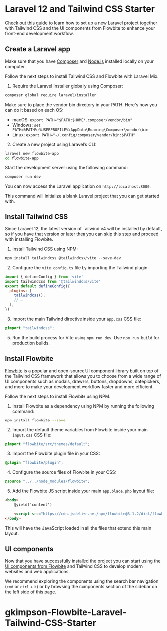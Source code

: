 # Laravel 12 and Tailwind CSS Starter

[Check out this guide](https://flowbite.com/docs/getting-started/laravel/) to learn how to set up a new Laravel project together with Tailwind CSS and the UI components from Flowbite to enhance your front-end development workflow.

## Create a Laravel app

Make sure that you have <a href="https://getcomposer.org/" rel="nofollow">Composer</a> and <a href="https://nodejs.org/en/" rel="nofollow">Node.js</a> installed locally on your computer.

Follow the next steps to install Tailwind CSS and Flowbite with Laravel Mix. 

1. Require the Laravel Installer globally using Composer:

```bash
composer global require laravel/installer
```

Make sure to place the vendor bin directory in your PATH. Here's how you can do it based on each OS:

- macOS: `export PATH="$PATH:$HOME/.composer/vendor/bin"`
- Windows: `set PATH=%PATH%;%USERPROFILE%\AppData\Roaming\Composer\vendor\bin`
- Linux: `export PATH="~/.config/composer/vendor/bin:$PATH"`

2. Create a new project using Laravel's CLI:

```bash
laravel new flowbite-app
cd flowbite-app
```

Start the development server using the following command:

```bash
composer run dev
```

You can now access the Laravel application on `http://localhost:8000`.

This command will initialize a blank Laravel project that you can get started with.

## Install Tailwind CSS

Since Laravel 12, the latest version of Tailwind v4 will be installed by default, so if you have that version or later then you can skip this step and proceed with installing Flowbite.

1. Install Tailwind CSS using NPM:

```javascript
npm install tailwindcss @tailwindcss/vite --save-dev
```

2. Configure the `vite.config.ts` file by importing the Tailwind plugin:

```javascript
import { defineConfig } from 'vite'
import tailwindcss from '@tailwindcss/vite'
export default defineConfig({
  plugins: [
    tailwindcss(),
    // …
  ],
})
```

3. Import the main Tailwind directive inside your `app.css` CSS file:

```css
@import "tailwindcss";
```

5. Run the build process for Vite using `npm run dev`. Use `npm run build` for production builds.

## Install Flowbite

[Flowbite](https://flowbite.com) is a popular and open-source UI component library built on top of the Tailwind CSS framework that allows you to choose from a wide range of UI components such as modals, drawers, buttons, dropdowns, datepickers, and more to make your development workflow faster and more efficient.

Follow the next steps to install Flowbite using NPM.

1. Install Flowbite as a dependency using NPM by running the following command:

```bash
npm install flowbite --save
```

2. Import the default theme variables from Flowbite inside your main `input.css` CSS file:

```css
@import "flowbite/src/themes/default";
```

3. Import the Flowbite plugin file in your CSS:

```css
@plugin "flowbite/plugin";
```

4. Configure the source files of Flowbite in your CSS:

```css
@source "../../node_modules/flowbite";
```

5. Add the Flowbite JS script inside your main `app.blade.php` layout file:

```html
<body>
    @yield('content')

    <script src="https://cdn.jsdelivr.net/npm/flowbite@3.1.2/dist/flowbite.min.js"></script>
</body>
```

This will have the JavaScript loaded in all the files that extend this main layout.

## UI components

Now that you have successfully installed the project you can start using the [UI components from Flowbite](https://flowbite.com/docs/getting-started/laravel/) and Tailwind CSS to develop modern websites and web applications.

We recommend exploring the components using the search bar navigation (`cmd` or `ctrl` + `k`) or by browsing the components section of the sidebar on the left side of this page.
# gkimpson-Flowbite-Laravel-Tailwind-CSS-Starter
